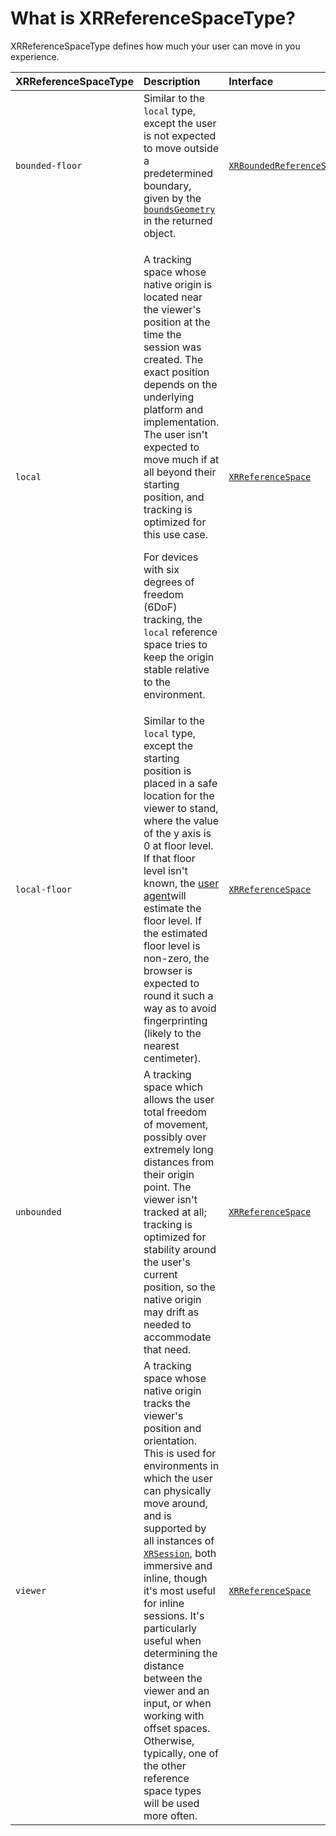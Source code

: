 # What is XRReferenceSpaceType?

XRReferenceSpaceType defines how much your user can move in you experience. 



<table>
  <thead>
    <tr>
      <th style="text-align:left">XRReferenceSpaceType</th>
      <th style="text-align:left">Description</th>
      <th style="text-align:left">Interface</th>
    </tr>
  </thead>
  <tbody>
    <tr>
      <td style="text-align:left"><code>bounded-floor</code>
      </td>
      <td style="text-align:left">Similar to the <code>local</code> type, except the user is not expected
        to move outside a predetermined boundary, given by the <a href="https://developer.mozilla.org/en-US/docs/Web/API/XRBoundedReferenceSpace/boundsGeometry"><code>boundsGeometry</code></a> in
        the returned object.</td>
      <td style="text-align:left"><a href="https://developer.mozilla.org/en-US/docs/Web/API/XRBoundedReferenceSpace"><code>XRBoundedReferenceSpace</code></a>
      </td>
    </tr>
    <tr>
      <td style="text-align:left"><code>local</code>
      </td>
      <td style="text-align:left">
        <p>A tracking space whose native origin is located near the viewer&apos;s
          position at the time the session was created. The exact position depends
          on the underlying platform and implementation. The user isn&apos;t expected
          to move much if at all beyond their starting position, and tracking is
          optimized for this use case.</p>
        <p>For devices with six degrees of freedom (6DoF) tracking, the <code>local</code> reference
          space tries to keep the origin stable relative to the environment.</p>
      </td>
      <td style="text-align:left"><a href="https://developer.mozilla.org/en-US/docs/Web/API/XRReferenceSpace"><code>XRReferenceSpace</code></a>
      </td>
    </tr>
    <tr>
      <td style="text-align:left"><code>local-floor</code>
      </td>
      <td style="text-align:left">Similar to the <code>local</code> type, except the starting position is
        placed in a safe location for the viewer to stand, where the value of the
        y axis is 0 at floor level. If that floor level isn&apos;t known, the
        <a
        href="https://developer.mozilla.org/en-US/docs/Glossary/user_agent">user agent</a>will estimate the floor level. If the estimated floor level
          is non-zero, the browser is expected to round it such a way as to avoid
          fingerprinting (likely to the nearest centimeter).</td>
      <td style="text-align:left"><a href="https://developer.mozilla.org/en-US/docs/Web/API/XRReferenceSpace"><code>XRReferenceSpace</code></a>
      </td>
    </tr>
    <tr>
      <td style="text-align:left"><code>unbounded</code>
      </td>
      <td style="text-align:left">A tracking space which allows the user total freedom of movement, possibly
        over extremely long distances from their origin point. The viewer isn&apos;t
        tracked at all; tracking is optimized for stability around the user&apos;s
        current position, so the native origin may drift as needed to accommodate
        that need.</td>
      <td style="text-align:left"><a href="https://developer.mozilla.org/en-US/docs/Web/API/XRReferenceSpace"><code>XRReferenceSpace</code></a>
      </td>
    </tr>
    <tr>
      <td style="text-align:left"><code>viewer</code>
      </td>
      <td style="text-align:left">A tracking space whose native origin tracks the viewer&apos;s position
        and orientation. This is used for environments in which the user can physically
        move around, and is supported by all instances of <a href="https://developer.mozilla.org/en-US/docs/Web/API/XRSession"><code>XRSession</code></a>,
        both immersive and inline, though it&apos;s most useful for inline sessions.
        It&apos;s particularly useful when determining the distance between the
        viewer and an input, or when working with offset spaces. Otherwise, typically,
        one of the other reference space types will be used more often.</td>
      <td
      style="text-align:left"><a href="https://developer.mozilla.org/en-US/docs/Web/API/XRReferenceSpace"><code>XRReferenceSpace</code></a>
        </td>
    </tr>
  </tbody>
</table>

